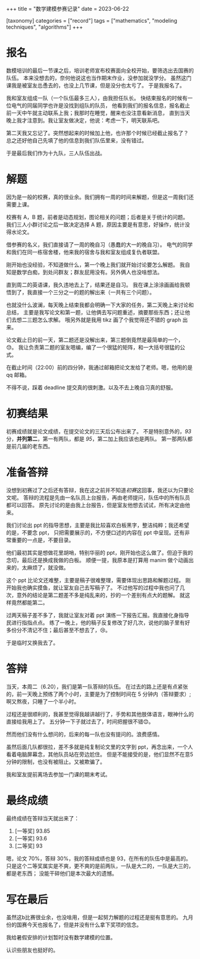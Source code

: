 +++
title = "数学建模参赛记录"
date = 2023-06-22

[taxonomy]
categories = ["record"]
tags = ["mathematics", "modeling techniques", "algorithms"]
+++

# 报名
数模培训的最后一节课之后，培训老师宣布校赛面向全校开始，要筛选出去国赛的队伍。
本来没想去的，奈何他说这也当作期末作业，没参加就没学分。
虽然这门课我是被室友怂恿去的，也没上几节课，但是没分也太亏了。
于是我报名了。

我和室友组成一队（一个队伍最多三人），由我担任队长。
快结束报名的时候有一位电气的同届同学也许是没找到组队的队员，
他看到我们的报名信息，报名截止前一天中午就主动联系上我；我那时在睡觉，醒来也没注意看新消息，
直到当天晚上我才注意到。我让室友做决定，他说：考虑一下，明天联系吧。

第二天我又忘记了。突然想起来的时候加上他，也许那个时候已经截止报名了？
总之还好他自己先填了他的信息到我们队伍里来，没有错过。

于是最后我们作为十九队，三人队伍出战。

# 解题

因为是一般的校赛，真的很业余。我们拥有一周的时间来解题，但是这一周我们还需要上课。

校赛有 A，B 题，前者是动态规划，图论相关的问题；后者是关于统计的问题。
我们三人小群讨论之后一致决定选择 A 题，原因主要是有意思，好操作，统计没得水论文。

借参赛的名义，我们直接请了一周的晚自习（愚蠢的大一的晚自习）。
电气的同学和我们在同一栋宿舍楼，他来我的宿舍与我和室友组成复仇者联盟。

刚开始也没经验，不知道做什么，第一个晚上我们就开始讨论要怎么解题。
我自知是数学白痴，到处问群友；群友屁用没有。另外俩人也没啥想法。

直到周二的英语课，我久违地去上了，结果还是自习。
我在课上涂涂画画给我顿悟到了，我直接一个三分之一的题的解出来（一共有三个问题）。

也就没什么波澜，每天晚上结束我都会明确一下大家的任务，第二天晚上来讨论和总结，
主要是我写论文和第一题，让他俩去写问题重述，摘要那些东西；还让他们去想二三题怎么求解。
哦另外就是我用 tikz 画了个我觉得还不错的 graph 出来。

论文截止日的前一天，第二题还是没解出来，第三题倒竟然是最简单的一个，😓。
我让负责第二题的室友嗯编，编了一个很猛的矩阵，和一大括号很猛的公式。

在截止时间（22:00）前的四分钟，我通过邮箱把论文发给了老师。嗯，他用的是 qq 邮箱。

不得不说，踩着 deadline 提交真的很刺激。以及不去上晚自习真的舒服。

# 初赛结果

初赛成绩就是论文成绩，在提交论文的三天后公布出来了。
不是特别意外的，*93*分，**并列第二**，第一有两队，都是 *95*，第二加上我应该也是两队。
第一那两队都是前几届的老东西。

# 准备答辩

没想到初赛过了之后还有答辩，我在这之前并不知道*初赛*这回事，我还以为只要论文呢。
答辩的流程是先由一名队员上台报告，再由老师提问，队伍中的所有队员都可以回答。
原先讨论的是由我上台报告，但是室友他想去试试，所有决定由他来。

我们讨论出 ppt 的指导思想，主要是我比较喜欢白板黑字，整洁纯粹；我还希望的是，不要念 ppt，
只把需要展示的，不方便口述的内容在 ppt 中呈现。还有非常重要的一点是，不要目录。

他们最初其实是想做花里胡哨，特别华丽的 ppt，刚开始也这么做了。但迫于我的念叨，最后还是换成我做的白板。
顺便一提，我原本是打算用 manim 做个动画出来的，太麻烦了，就没做。

这个 ppt 比论文还难整，主要是稿子很难整理，需要体现出思路和解题过程。
刚开始我也确实摸鱼，就让室友自己去写稿子了。
不过他写的过程中我也问了几次，意外的结论是第二题差不多是纯乱来的，抄的一个差别有点大的题解。
就这样竟然都能第二。

过两天稿子差不多了，我就让室友对着 ppt 演练一下报告汇报。我直接化身指导民进行指指点点。
练了一晚上，他的稿子反复修改了好几次，说他的脑子里有好多份分不清记不住；最后甚至不想去了，😢。

于是临时又换我去了。

# 答辩

当天，本周二（6.20），我们是第一队答辩的队伍。
在过去的路上还是有点紧张的，前一天晚上预练了两个小时，主要是为了控制时间在 5 分钟内（答辩要求）;
啊又熬夜，只睡了一个半小时。

过程还是很顺利的，我甚至觉得我越讲越行了，手势和其他肢体语言，眼神什么的直接给我用上了。
五分钟一下子就过去了，时间把握很不错😊。

然而他们没有什么想问的，后来的每一队也没有提问的。浪费感情。

虽然后面几队都很拉，差不多就是纯复制论文里的文字到 ppt，再念出来，一个人看着电脑屏幕念，其他队员站在旁边尬住。
但是不能接受的是，他们显然不在意5分钟的限制，也没有被阻止。又被欺骗了。

我和室友提前离场去参加一门课的期末考试。

# 最终成绩

最终成绩在答辩当天就出来了：

1. [一等奖] 93.85
2. [一等奖] 93.6
3. [二等奖] 93

嗯，论文 70%，答辩 30%，我的答辩成绩也是 93，在所有的队伍中是最高的。
只是这个二等奖属实是不爽，更不爽的是前两队，一队是大二的，一队是大三的，都是老东西；
没能干碎他们是本次最大的遗憾。

# 写在最后

虽然这b比赛很业余，也没啥用，但是一起努力解题的过程还是挺有意思的。
九月份的国赛今天也报名了，但是并没有什么拿下奖项的信念。

我给暑假安排的计划暂时没有数学建模的位置。

认识些朋友也挺好的。
